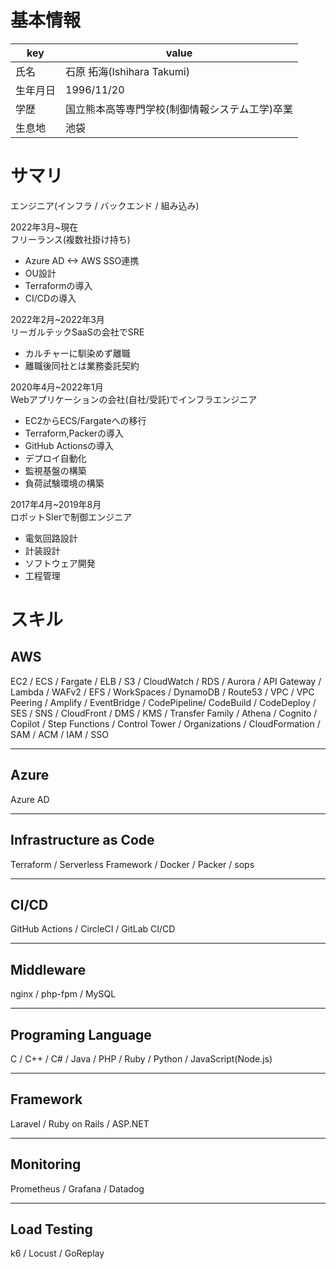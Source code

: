 # 基本情報
|key|value|
|--|--|
|氏名|石原 拓海(Ishihara Takumi)|
|生年月日|1996/11/20|
|学歴|国立熊本高等専門学校(制御情報システム工学)卒業|
|生息地|池袋|

# サマリ
エンジニア(インフラ / バックエンド / 組み込み)

2022年3月~現在  
フリーランス(複数社掛け持ち)  
- Azure AD <-> AWS SSO連携
- OU設計
- Terraformの導入
- CI/CDの導入

2022年2月~2022年3月  
リーガルテックSaaSの会社でSRE  
- カルチャーに馴染めず離職
- 離職後同社とは業務委託契約

2020年4月~2022年1月  
Webアプリケーションの会社(自社/受託)でインフラエンジニア  
- EC2からECS/Fargateへの移行
- Terraform,Packerの導入
- GitHub Actionsの導入
- デプロイ自動化
- 監視基盤の構築
- 負荷試験環境の構築

2017年4月~2019年8月  
ロボットSIerで制御エンジニア  
- 電気回路設計
- 計装設計
- ソフトウェア開発
- 工程管理

# スキル

## AWS
EC2 / ECS / Fargate / ELB / S3 / CloudWatch / RDS / Aurora / API Gateway / Lambda / WAFv2 / EFS / WorkSpaces / DynamoDB / Route53 / VPC / VPC Peering / Amplify / EventBridge / CodePipeline/ CodeBuild / CodeDeploy / SES / SNS / CloudFront / DMS / KMS / Transfer Family / Athena / Cognito / Copilot / Step Functions / Control Tower / Organizations / CloudFormation / SAM / ACM / IAM / SSO

---

## Azure
Azure AD

---

## Infrastructure as Code
Terraform / Serverless Framework / Docker / Packer / sops

---

## CI/CD
GitHub Actions / CircleCI / GitLab CI/CD 

---

## Middleware
nginx / php-fpm / MySQL

---

## Programing Language
C / C++ / C# / Java / PHP / Ruby / Python / JavaScript(Node.js)

---

## Framework
Laravel / Ruby on Rails / ASP.NET

---

## Monitoring
Prometheus / Grafana / Datadog

---

## Load Testing
k6 / Locust / GoReplay

